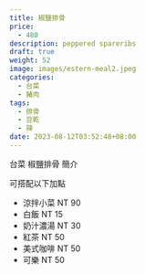 ```yaml
---
title: 椒鹽排骨
price:
  - 480
description: peppered spareribs
draft: true
weight: 52
image: images/estern-meal2.jpeg
categories:
  - 台菜
  - 豬肉
tags:
  - 排骨
  - 豆乾
  - 辣
date: 2023-08-12T03:52:48+08:00
---
```


台菜 椒鹽排骨 簡介

可搭配以下加點

- 涼拌小菜  NT 90
- 白飯 NT 15
- 奶汁濃湯 NT 30
- 紅茶  NT 50
- 美式咖啡 NT 50
- 可樂 NT 50
